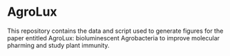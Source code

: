 # AgroLux

This repository contains the data and script used to generate figures for the paper entitled AgroLux: bioluminescent Agrobacteria to improve molecular pharming and study plant immunity.
